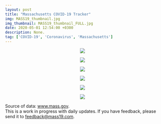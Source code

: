 ```yaml
---
layout: post
title: "Massachusetts COVID-19 Tracker"
img: MASS19_thumbnail.jpg
img_thumbnail: MASS19_thumbnail_FULL.jpg
date: 2020-05-01 12:54:00 +0300
description: None. 
tag: ['COVID-19', 'Coronavirus', 'Massachusetts']
---
```



<p align="center">
    <img src="https://sdamolini.github.io/assets/img/MASS19/output_5_0.png" style="max-width:840px;">
</p>





<p align="center">
    <img src="https://sdamolini.github.io/assets/img/MASS19/output_7_0.png" style="max-width:840px;">
</p>







<p align="center">
    <img src="https://sdamolini.github.io/assets/img/MASS19/output_10_0.png" style="max-width:840px;">
</p>





<p align="center">
    <img src="https://sdamolini.github.io/assets/img/MASS19/output_12_0.png" style="max-width:840px;">
</p>





<p align="center">
    <img src="https://sdamolini.github.io/assets/img/MASS19/output_15_0.png" style="max-width:840px;">
</p>





<p align="center">
    <img src="https://sdamolini.github.io/assets/img/MASS19/output_16_0.png" style="max-width:840px;">
</p>


Source of data: <a href="https://www.mass.gov/info-details/covid-19-cases-quarantine-and-monitoring" target="_blank">www.mass.gov</a>.  
This is a work in progress with daily updates. If you have feedback, please send it to <a href="mailto:feedback@damolini.com<" target="_blank">feedback@mass19.com</a>.
